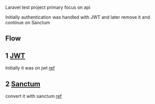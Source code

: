 Laravel test project primary focus on api

Initially authentication was handled with JWT and later remove it and continue on Sanctum 
## Flow

## 1 [JWT](https://medium.com/@demian.kostelny/install-jwt-in-laravel-app-2023-guide-for-beginners-94f7245ce6bd)

Initially it was on jwt [ref](https://github.com/cntoss/hrm/commit/8ef88d619ddec0ef5deceb3cb88561a5142be882)

## 2 [Sanctum](https://laravel.com/docs/10.x/sanctum)

convert it with sanctum [ref](https://github.com/cntoss/hrm/commit/62cc5e8e65a4a762cc7ae1fd84ea661ddab35b18)

